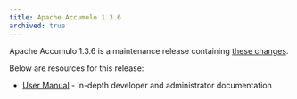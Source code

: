 ```yaml
---
title: Apache Accumulo 1.3.6
archived: true
---
```


Apache Accumulo 1.3.6 is a maintenance release containing [these changes][changes].

Below are resources for this release:

* [User Manual] - In-depth developer and administrator documentation

[changes]: https://github.com/apache/accumulo/blob/1.3.6/CHANGES
[User Manual]: /1.3/user_manual/

